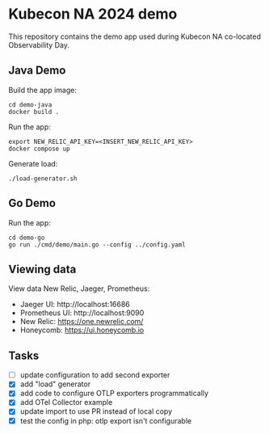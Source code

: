 # Kubecon NA 2024 demo

This repository contains the demo app used during Kubecon NA co-located
Observability Day.

## Java Demo

Build the app image:

```shell
cd demo-java
docker build .
```

Run the app:
```shell
export NEW_RELIC_API_KEY=<INSERT_NEW_RELIC_API_KEY>
docker compose up
```

Generate load:
```shell
./load-generator.sh
```

## Go Demo

Run the app:

```shell
cd demo-go
go run ./cmd/demo/main.go --config ../config.yaml
```

## Viewing data

View data New Relic, Jaeger, Prometheus:

* Jaeger UI: http://localhost:16686
* Prometheus UI: http://localhost:9090
* New Relic: https://one.newrelic.com/
* Honeycomb: https://ui.honeycomb.io

## Tasks

- [ ] update configuration to add second exporter
- [x] add "load" generator
- [x] add code to configure OTLP exporters programmatically
- [x] add OTel Collector example
- [x] update import to use PR instead of local copy
- [x] test the config in php: otlp export isn't configurable
